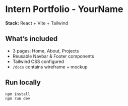 # Intern Portfolio - YourName

**Stack:** React + Vite + Tailwind

## What’s included
- 3 pages: Home, About, Projects
- Reusable Navbar & Footer components
- Tailwind CSS configured
- `/docs` contains wireframe + mockup

## Run locally
```bash
npm install
npm run dev
